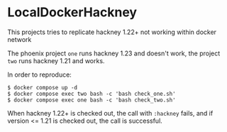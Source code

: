 # LocalDockerHackney

This projects tries to replicate hackney 1.22+ not working within docker network

The phoenix project `one` runs hackney 1.23 and doesn't work, the project `two`
runs hackney 1.21 and works.

In order to reproduce:

```
$ docker compose up -d
$ docker compose exec two bash -c 'bash check_one.sh'
$ docker compose exec one bash -c 'bash check_two.sh'
```

When hackney 1.22+ is checked out, the call with `:hackney` fails, and if
version <= 1.21 is checked out, the call is successful.
